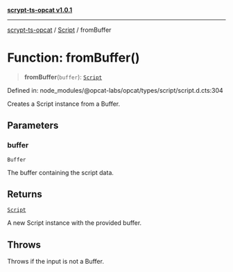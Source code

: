 [**scrypt-ts-opcat v1.0.1**](../../../README.md)

***

[scrypt-ts-opcat](../../../README.md) / [Script](../README.md) / fromBuffer

# Function: fromBuffer()

> **fromBuffer**(`buffer`): [`Script`](../../../classes/Script.md)

Defined in: node\_modules/@opcat-labs/opcat/types/script/script.d.cts:304

Creates a Script instance from a Buffer.

## Parameters

### buffer

`Buffer`

The buffer containing the script data.

## Returns

[`Script`](../../../classes/Script.md)

A new Script instance with the provided buffer.

## Throws

Throws if the input is not a Buffer.
